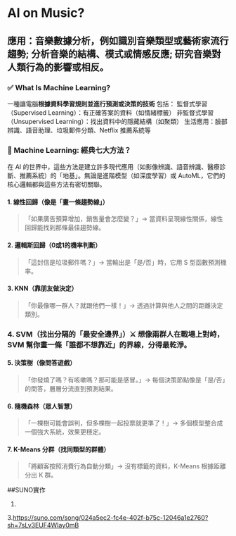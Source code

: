 # AI on Music? 
## 應用：音樂數據分析，例如識別音樂類型或藝術家流行趨勢; 分析音樂的結構、模式或情感反應; 研究音樂對人類行為的影響或相反。

### ✅ What Is Machine Learning?

一種讓電腦**根據資料學習規則並進行預測或決策的技術**
包括：
監督式學習（Supervised Learning）：有正確答案的資料（如情緒標籤）
非監督式學習（Unsupervised Learning）：找出資料中的隱藏結構（如聚類）
生活應用：臉部辨識、語音助理、垃圾郵件分類、Netflix 推薦系統等


### 🧠 Machine Learning: 經典七大方法？
在 AI 的世界中，這些方法是建立許多現代應用（如影像辨識、語音辨識、醫療診斷、推薦系統）的「地基」。無論是進階模型（如深度學習）或 AutoML，它們的核心邏輯都與這些方法有密切關聯。
#### 1. 線性回歸（像是「畫一條趨勢線」）
> 「如果廣告預算增加，銷售量會怎麼變？」→ 當資料呈現線性關係，線性回歸能找到那條最佳趨勢線。

#### 2. 邏輯斯回歸（0或1的機率判斷）
> 「這封信是垃圾郵件嗎？」→ 當輸出是「是/否」時，它用 S 型函數預測機率。

#### 3. KNN（靠朋友做決定）
> 「你最像哪一群人？就跟他們一樣！」→ 透過計算與他人之間的距離決定類別。

### 4. SVM（找出分隔的「最安全邊界」）⚔️ 想像兩群人在戰場上對峙，SVM 幫你畫一條「誰都不想靠近」的界線，分得最乾淨。

#### 5. 決策樹（像問答遊戲）
> 「你發燒了嗎？有咳嗽嗎？那可能是感冒。」→ 每個決策節點像是「是/否」的問答，層層分流直到預測結果。

#### 6. 隨機森林（眾人智慧）
> 「一棵樹可能會誤判，但多棵樹一起投票就更準了！」→ 多個模型整合成一個強大系統，效果更穩定。

#### 7. K-Means 分群（找同類型的群體）
> 「將顧客按照消費行為自動分類」→ 沒有標籤的資料，K-Means 根據距離分出 K 群。

##SUNO實作

1.

3.https://suno.com/song/024a5ec2-fc4e-402f-b75c-12046a1e2760?sh=7sLv3EUF4WIay0mB


